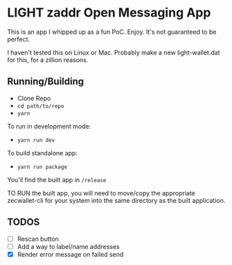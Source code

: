 # LIGHT zaddr Open Messaging App

This is an app I whipped up as a fun PoC. Enjoy. It's not guaranteed to be perfect.

I haven't tested this on Linux or Mac. Probably make a new light-wallet.dat for this, for a zillion reasons.

## Running/Building

- Clone Repo
- `cd path/to/repo`
- `yarn`

To run in development mode:
- `yarn run dev` 

To build standalone app:
- `yarn run package`

You'll find the built app in `/release`

TO RUN the built app, you will need to move/copy the appropriate zecwallet-cli for your system into the same directory as the built application. 
## TODOS
- [ ] Rescan button
- [ ] Add a way to label/name addresses
- [x] Render error message on failed send
